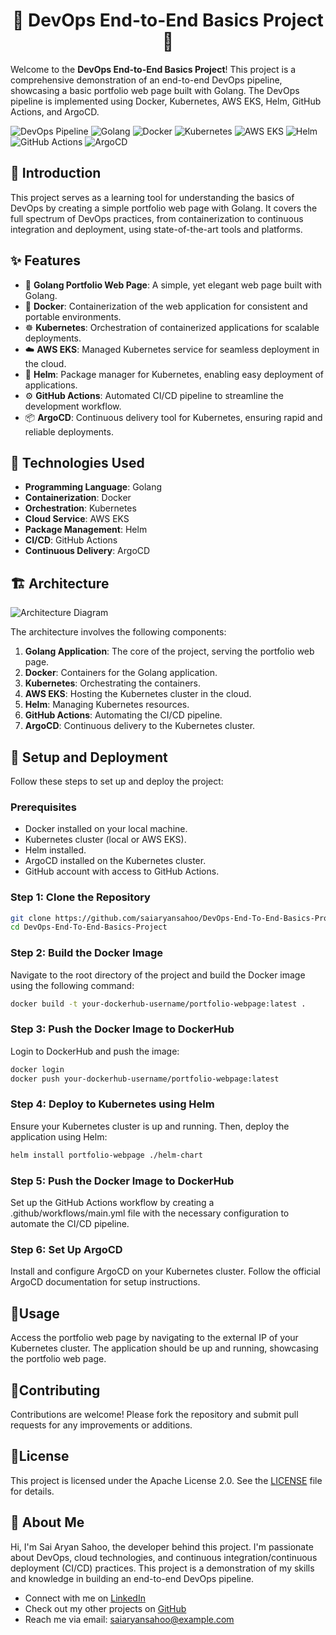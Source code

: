 <h1 align="center">🌟 DevOps End-to-End Basics Project 🌟</h1>

Welcome to the **DevOps End-to-End Basics Project**! This project is a comprehensive demonstration of an end-to-end DevOps pipeline, showcasing a basic portfolio web page built with Golang. The DevOps pipeline is implemented using Docker, Kubernetes, AWS EKS, Helm, GitHub Actions, and ArgoCD.

![DevOps Pipeline](https://img.shields.io/badge/DevOps-Pipeline-blue) ![Golang](https://img.shields.io/badge/Golang-Go-blue) ![Docker](https://img.shields.io/badge/Docker-Container-blue) ![Kubernetes](https://img.shields.io/badge/Kubernetes-Orchestration-blue) ![AWS EKS](https://img.shields.io/badge/AWS-EKS-orange) ![Helm](https://img.shields.io/badge/Helm-Package-blue) ![GitHub Actions](https://img.shields.io/badge/GitHub-Actions-yellow) ![ArgoCD](https://img.shields.io/badge/ArgoCD-Continuous%20Delivery-orange)

## 📝 Introduction
This project serves as a learning tool for understanding the basics of DevOps by creating a simple portfolio web page with Golang. It covers the full spectrum of DevOps practices, from containerization to continuous integration and deployment, using state-of-the-art tools and platforms.

## ✨ Features
- 🚀 **Golang Portfolio Web Page**: A simple, yet elegant web page built with Golang.
- 🐳 **Docker**: Containerization of the web application for consistent and portable environments.
- ☸️ **Kubernetes**: Orchestration of containerized applications for scalable deployments.
- ☁️ **AWS EKS**: Managed Kubernetes service for seamless deployment in the cloud.
- 🧩 **Helm**: Package manager for Kubernetes, enabling easy deployment of applications.
- ⚙️ **GitHub Actions**: Automated CI/CD pipeline to streamline the development workflow.
- 📦 **ArgoCD**: Continuous delivery tool for Kubernetes, ensuring rapid and reliable deployments.

## 🔧 Technologies Used
- **Programming Language**: Golang
- **Containerization**: Docker
- **Orchestration**: Kubernetes
- **Cloud Service**: AWS EKS
- **Package Management**: Helm
- **CI/CD**: GitHub Actions
- **Continuous Delivery**: ArgoCD

## 🏗️ Architecture
![Architecture Diagram](path/to/architecture-diagram.png)

The architecture involves the following components:
1. **Golang Application**: The core of the project, serving the portfolio web page.
2. **Docker**: Containers for the Golang application.
3. **Kubernetes**: Orchestrating the containers.
4. **AWS EKS**: Hosting the Kubernetes cluster in the cloud.
5. **Helm**: Managing Kubernetes resources.
6. **GitHub Actions**: Automating the CI/CD pipeline.
7. **ArgoCD**: Continuous delivery to the Kubernetes cluster.

## 🚀 Setup and Deployment
Follow these steps to set up and deploy the project:

### Prerequisites
- Docker installed on your local machine.
- Kubernetes cluster (local or AWS EKS).
- Helm installed.
- ArgoCD installed on the Kubernetes cluster.
- GitHub account with access to GitHub Actions.

### Step 1: Clone the Repository
```bash
git clone https://github.com/saiaryansahoo/DevOps-End-To-End-Basics-Project.git
cd DevOps-End-To-End-Basics-Project
```

### Step 2: Build the Docker Image
Navigate to the root directory of the project and build the Docker image using the following command:
```bash
docker build -t your-dockerhub-username/portfolio-webpage:latest .
```

### Step 3: Push the Docker Image to DockerHub
Login to DockerHub and push the image:
```bash
docker login
docker push your-dockerhub-username/portfolio-webpage:latest
```

### Step 4: Deploy to Kubernetes using Helm
Ensure your Kubernetes cluster is up and running. Then, deploy the application using Helm:
```bash
helm install portfolio-webpage ./helm-chart
```

### Step 5: Push the Docker Image to DockerHub
Set up the GitHub Actions workflow by creating a .github/workflows/main.yml file with the necessary configuration to automate the CI/CD pipeline.

### Step 6: Set Up ArgoCD
Install and configure ArgoCD on your Kubernetes cluster. Follow the official ArgoCD documentation for setup instructions.

## 📄Usage
Access the portfolio web page by navigating to the external IP of your Kubernetes cluster. The application should be up and running, showcasing the portfolio web page.

## 🤝Contributing
Contributions are welcome! Please fork the repository and submit pull requests for any improvements or additions.

## 📜License
This project is licensed under the Apache License 2.0. See the [LICENSE](LICENSE) file for details.

## 👤 About Me

Hi, I'm Sai Aryan Sahoo, the developer behind this project. I'm passionate about DevOps, cloud technologies, and continuous integration/continuous deployment (CI/CD) practices. This project is a demonstration of my skills and knowledge in building an end-to-end DevOps pipeline.

- Connect with me on [LinkedIn](https://www.linkedin.com/in/saiaryansahoo)
- Check out my other projects on [GitHub](https://github.com/saiaryansahoo)
- Reach me via email: [saiaryansahoo@example.com](mailto:saiaryansahoo@example.com)


